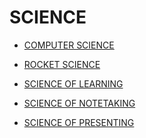 # SCIENCE

- [COMPUTER SCIENCE]()
- [ROCKET SCIENCE]()
- [SCIENCE OF LEARNING]()
- [SCIENCE OF NOTETAKING]()


- [SCIENCE OF PRESENTING]()
